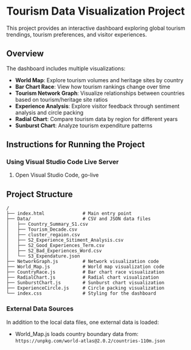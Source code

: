 # Tourism Data Visualization Project

This project provides an interactive dashboard exploring global tourism trendings, tourism preferences, and visitor experiences.

## Overview

The dashboard includes multiple visualizations:

- **World Map**: Explore tourism volumes and heritage sites by country
- **Bar Chart Race**: View how tourism rankings change over time
- **Tourism Network Graph**: Visualize relationships between countries based on tourism/heritage site ratios
- **Experience Analysis**: Explore visitor feedback through sentiment analysis and circle packing
- **Radial Chart**: Compare tourism data by region for different years
- **Sunburst Chart**: Analyze tourism expenditure patterns


## Instructions for Running the Project

### Using Visual Studio Code Live Server

1. Open Visual Studio Code, go-live
   


## Project Structure

```
/
├── index.html              # Main entry point
├── Data/                   # CSV and JSON data files
│   ├── Country_Summary_S1.csv     
│   ├── Tourism_Decade.csv        
│   ├── cluster_regaion.csv       
│   ├── S2_Experience_Sitiment_Analysis.csv  
│   ├── S2_Good_Experiences_Term.csv         
│   ├── S2_Bad_Experiences_Word.csv         
│   └── S3_Expendature.json                  
├── NetworkGraph.js         # Network visualization code
├── World_Map.js            # World map visualization code
├── CountryRace.js          # Bar chart race visualization
├── RadialChart.js          # Radial chart visualization
├── SunburstChart.js        # Sunburst chart visualization
├── ExperienceCircle.js     # Circle packing visualization
└── index.css               # Styling for the dashboard
```


### External Data Sources

In addition to the local data files, one external data is loaded:

- World_Map.js loads country boundary data from: `https://unpkg.com/world-atlas@2.0.2/countries-110m.json`





